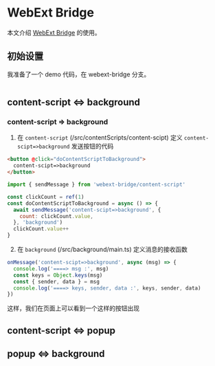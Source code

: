 # WebExt Bridge

本文介绍 [WebExt Bridge](https://github.com/zikaari/webext-bridge) 的使用。

## 初始设置
我准备了一个 demo 代码，在 webext-bridge 分支。

```bash

```

## content-script <=> background

### content-script => background

1. 在 `content-script` (/src/contentScripts/content-scipt) 定义 `content-scipt=>background` 发送按钮的代码
```html
<button @click="doContentScriptToBackground">
  content-scipt=>background
</button>
```

```js
import { sendMessage } from 'webext-bridge/content-script'

const clickCount = ref(1)
const doContentScriptToBackground = async () => {
  await sendMessage('content-scipt=>background', {
    count: clickCount.value,
  }, 'background')
  clickCount.value++
}
```

2. 在 `background` (/src/background/main.ts) 定义消息的接收函数
```js
onMessage('content-scipt=>background', async (msg) => {
  console.log('====> msg :', msg)
  const keys = Object.keys(msg)
  const { sender, data } = msg
  console.log('====> keys, sender, data :', keys, sender, data)
})
```

这样，我们在页面上可以看到一个这样的按钮出现

## content-script <=> popup

## popup <=> background
